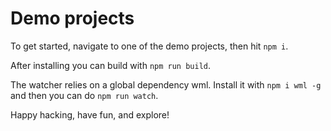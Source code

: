 # Demo projects

To get started, navigate to one of the demo projects, then hit `npm i`.

After installing you can build with `npm run build`.

The watcher relies on a global dependency wml. Install it with `npm i wml -g` and then you can do `npm run watch`.

Happy hacking, have fun, and explore!

